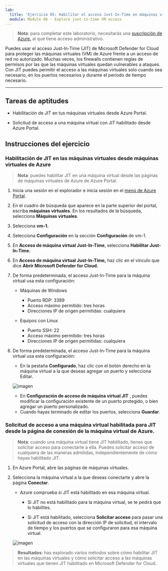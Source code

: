 ```yaml
---
lab:
  title: 'Ejercicio 05: Habilitar el acceso Just-In-Time en máquinas virtuales'
  module: Module 06 - Explore just-in-time VM access
---
```



>**Nota**: para completar este laboratorio, necesitarás una [suscripción de Azure.](https://azure.microsoft.com/en-us/free/?azure-portal=true) al que tiene acceso administrativo. 


Puedes usar el acceso Just-In-Time (JIT) de Microsoft Defender for Cloud para proteger las máquinas virtuales (VM) de Azure frente a un acceso de red no autorizado. Muchas veces, los firewalls contienen reglas de permisos por las que las máquinas virtuales quedan vulnerables a ataques. Con JIT puedes permitir el acceso a las máquinas virtuales solo cuando sea necesario, en los puertos necesarios y durante el período de tiempo necesario. 

---

## Tareas de aptitudes

- Habilitación de JIT en tus máquinas virtuales desde Azure Portal.

- Solicitud de acceso a una máquina virtual con JIT habilitado desde Azure Portal.

## Instrucciones del ejercicio 

### Habilitación de JIT en las máquinas virtuales desde máquinas virtuales de Azure

>**Nota**: puedes habilitar JIT en una máquina virtual desde las páginas de máquinas virtuales de Azure de Azure Portal.

1. Inicia una sesión en el explorador e inicia sesión en el [menú de Azure Portal](https://portal.azure.com/).
  
2. En el cuadro de búsqueda que aparece en la parte superior del portal, escriba **máquinas virtuales**. En los resultados de la búsqueda, selecciona **Máquinas virtuales**.

3. Selecciona **vm-1.**
 
4. Selecciona **Configuración** en la sección **Configuración** de vm-1.
   
5. En **Acceso de máquina virtual Just-In-Time**, selecciona **Habilitar Just-In-Time.**

6. En **Acceso de máquina virtual Just-In-Time,** haz clic en el vínculo que dice **Abrir Microsoft Defender for Cloud.**

7. De forma predeterminada, el acceso Just-In-Time para la máquina virtual usa esta configuración:

   - Máquinas de Windows
   
     - Puerto RDP: 3389
     - Acceso máximo permitido: tres horas
     - Direcciones IP de origen permitidas: cualquiera

   - Equipos con Linux
     - Puerto SSH: 22
     - Acceso máximo permitido: tres horas
     - Direcciones IP de origen permitidas: cualquiera
   
8. De forma predeterminada, el acceso Just-In-Time para la máquina virtual usa esta configuración:

   - En la pestaña **Configurado**, haz clic con el botón derecho en la máquina virtual a la que deseas agregar un puerto y selecciona Editar.

   ![imagen](https://github.com/user-attachments/assets/aa4ded55-c5b1-4d40-b5a0-a4c33b9eb81b)
   
   - En **Configuración de acceso de máquina virtual JIT** , puedes modificar la configuración existente de un puerto protegido, o bien agregar un puerto personalizado.
   - Cuando hayas terminado de editar los puertos, selecciona **Guardar**.   

### Solicitud de acceso a una máquina virtual habilitada para JIT desde la página de conexión de la máquina virtual de Azure.

>**Nota**: cuando una máquina virtual tiene JIT habilitado, tienes que solicitar acceso para conectarte a ella. Puedes solicitar acceso de cualquiera de las maneras admitidas, independientemente de cómo hayas habilitado JIT.
   
1. En Azure Portal, abre las páginas de máquinas virtuales.

2. Selecciona la máquina virtual a la que deseas conectarte y abre la página **Conectar**.

   - Azure comprueba si JIT está habilitado en esa máquina virtual.

        - Si JIT no está habilitado para la máquina virtual, se te pedirá que lo habilites.
    
        - Si JIT está habilitado, selecciona **Solicitar acceso** para pasar una solicitud de acceso con la dirección IP de solicitud, el intervalo de tiempo y los puertos que se configuraron para esa máquina virtual.
    
   ![imagen](https://github.com/user-attachments/assets/f5d0b67c-7731-4261-b0eb-a56c505dadd4)

> **Resultados**: has explorado varios métodos sobre cómo habilitar JIT en las máquinas virtuales y cómo solicitar acceso a las máquinas virtuales que tienen JIT habilitado en Microsoft Defender for Cloud.
